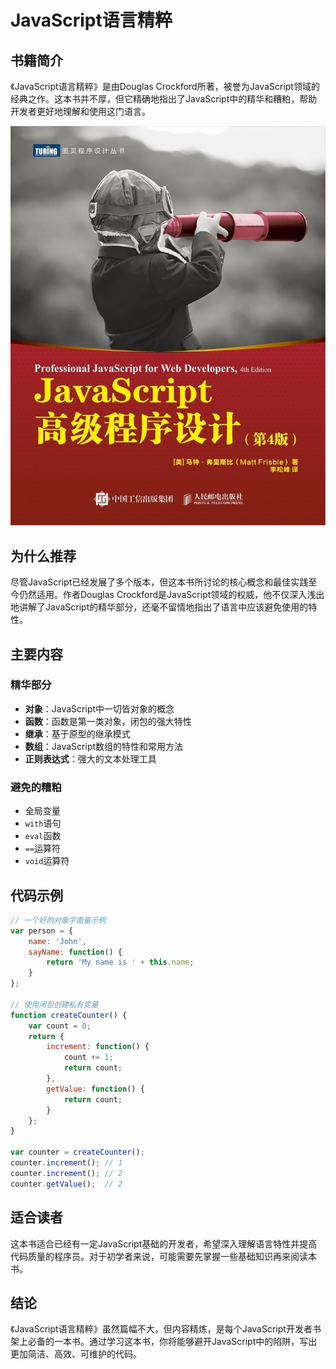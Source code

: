 # JavaScript语言精粹

## 书籍简介

《JavaScript语言精粹》是由Douglas Crockford所著，被誉为JavaScript领域的经典之作。这本书并不厚，但它精确地指出了JavaScript中的精华和糟粕，帮助开发者更好地理解和使用这门语言。

![JavaScript语言精粹](js.jpg)

## 为什么推荐

尽管JavaScript已经发展了多个版本，但这本书所讨论的核心概念和最佳实践至今仍然适用。作者Douglas Crockford是JavaScript领域的权威，他不仅深入浅出地讲解了JavaScript的精华部分，还毫不留情地指出了语言中应该避免使用的特性。

## 主要内容

### 精华部分

- **对象**：JavaScript中一切皆对象的概念
- **函数**：函数是第一类对象，闭包的强大特性
- **继承**：基于原型的继承模式
- **数组**：JavaScript数组的特性和常用方法
- **正则表达式**：强大的文本处理工具

### 避免的糟粕

- 全局变量
- `with`语句
- `eval`函数
- `==`运算符
- `void`运算符

## 代码示例

```javascript
// 一个好的对象字面量示例
var person = {
    name: 'John',
    sayName: function() {
        return 'My name is ' + this.name;
    }
};

// 使用闭包创建私有变量
function createCounter() {
    var count = 0;
    return {
        increment: function() {
            count += 1;
            return count;
        },
        getValue: function() {
            return count;
        }
    };
}

var counter = createCounter();
counter.increment(); // 1
counter.increment(); // 2
counter.getValue();  // 2
```

## 适合读者

这本书适合已经有一定JavaScript基础的开发者，希望深入理解语言特性并提高代码质量的程序员。对于初学者来说，可能需要先掌握一些基础知识再来阅读本书。

## 结论

《JavaScript语言精粹》虽然篇幅不大，但内容精炼，是每个JavaScript开发者书架上必备的一本书。通过学习这本书，你将能够避开JavaScript中的陷阱，写出更加简洁、高效、可维护的代码。